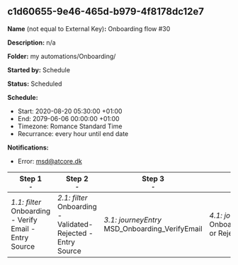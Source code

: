 ## c1d60655-9e46-465d-b979-4f8178dc12e7

**Name** (not equal to External Key)**:** Onboarding flow #30

**Description:** n/a

**Folder:** my automations/Onboarding/

**Started by:** Schedule

**Status:** Scheduled

**Schedule:**

* Start: 2020-08-20 05:30:00 +01:00
* End: 2079-06-06 00:00:00 +01:00
* Timezone: Romance Standard Time
* Recurrance: every hour until end date

**Notifications:**

* Error: msd@atcore.dk

| Step 1<br>_<small>-</small>_ | Step 2<br>_<small>-</small>_ | Step 3<br>_<small>-</small>_ | Step 4<br>_<small>-</small>_ |
| --- | --- | --- | --- |
| _1.1: filter_<br>Onboarding - Verify Email - Entry Source | _2.1: filter_<br>Onboarding - Validated-Rejected - Entry Source | _3.1: journeyEntry_<br>MSD_Onboarding_VerifyEmail | _4.1: journeyEntry_<br>Onboarding_Validated or Rejected |
